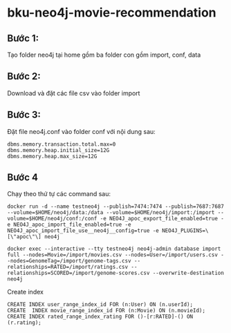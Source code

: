 # bku-neo4j-movie-recommendation

## Bước 1:  
Tạo folder neo4j tại home gồm ba folder con gồm import, conf, data

## Bước 2:
Download và đặt các file csv vào folder import

## Bước 3: 
Đặt file neo4j.conf vào folder conf với nội dung sau:

```Conf
dbms.memory.transaction.total.max=0
dbms.memory.heap.initial_size=12G
dbms.memory.heap.max_size=12G
```

## Bước 4

Chạy theo thứ tự các command sau:

```Cypher
docker run -d --name testneo4j --publish=7474:7474 --publish=7687:7687 --volume=$HOME/neo4j/data:/data --volume=$HOME/neo4j/import:/import --volume=$HOME/neo4j/conf:/conf -e NEO4J_apoc_export_file_enabled=true -e NEO4J_apoc_import_file_enabled=true -e NEO4J_apoc_import_file_use__neo4j__config=true -e NEO4J_PLUGINS=\[\"apoc\"\] neo4j
``` 

```Cypher
docker exec --interactive --tty testneo4j neo4j-admin database import full --nodes=Movie=/import/movies.csv --nodes=User=/import/users.csv --nodes=GenomeTag=/import/genome-tags.csv --relationships=RATED=/import/ratings.csv --relationships=SCORED=/import/genome-scores.csv --overwrite-destination neo4j
```

Create index
```Cypher
CREATE INDEX user_range_index_id FOR (n:User) ON (n.userId);
CREATE  INDEX movie_range_index_id FOR (n:Movie) ON (n.movieId);
CREATE INDEX rated_range_index_rating FOR ()-[r:RATED]-() ON (r.rating);
```


